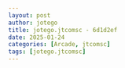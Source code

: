 ```yaml
---
layout: post
author: jotego
title: jotego.jtcomsc - 6d1d2ef
date: 2025-01-24
categories: [Arcade, jtcomsc]
tags: [jotego.jtcomsc]
---
```


